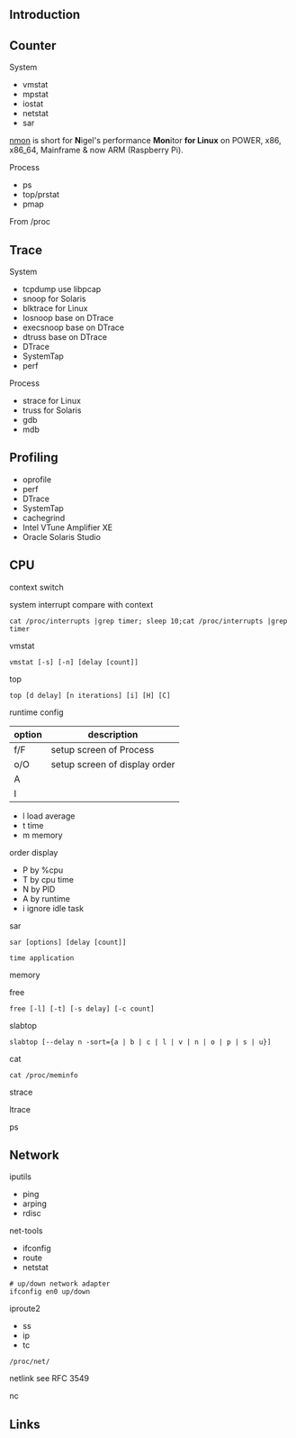 ## Introduction



## Counter

System

- vmstat
- mpstat
- iostat
- netstat
- sar

[nmon](https://nmon.sourceforge.io/pmwiki.php) is short for **N**igel's performance **Mon**itor **for Linux** on POWER, x86, x86_64, Mainframe & now ARM (Raspberry Pi).

Process

- ps
- top/prstat
- pmap

From /proc



## Trace

System

- tcpdump use libpcap
- snoop for Solaris
- blktrace for Linux
- Iosnoop base on DTrace
- execsnoop base on DTrace
- dtruss base on DTrace
- DTrace
- SystemTap
- perf

Process

- strace for Linux
- truss for Solaris
- gdb
- mdb



## Profiling



- oprofile
- perf
- DTrace
- SystemTap
- cachegrind
- Intel VTune Amplifier XE
- Oracle Solaris Studio



## CPU

context switch

system interrupt compare with context

```shell
cat /proc/interrupts |grep timer; sleep 10;cat /proc/interrupts |grep timer
```



vmstat 

```shell
vmstat [-s] [-n] [delay [count]]
```



top

```shell
top [d delay] [n iterations] [i] [H] [C]
```

runtime config

| option | description                   |
| ------ | ----------------------------- |
| f/F    | setup screen of Process       |
| o/O    | setup screen of display order |
| A      |                               |
| I      |                               |



- l load average
- t time
- m memory



order display

- P by %cpu 
- T by cpu time
- N by PID
- A by runtime
- i ignore idle task



sar

```shell
sar [options] [delay [count]]
```



```shell
time application
```

memory

free

```shell
free [-l] [-t] [-s delay] [-c count]
```



slabtop

```shell
slabtop [--delay n -sort={a | b | c | l | v | n | o | p | s | u}]
```



cat

```shell
cat /proc/meminfo
```



strace

ltrace



ps

## Network

iputils
- ping
- arping
- rdisc

net-tools
- ifconfig
- route
- netstat


```shell
# up/down network adapter
ifconfig en0 up/down
```



iproute2
- ss
- ip
- tc


```shell
/proc/net/
```

netlink see RFC 3549


nc


## Links

